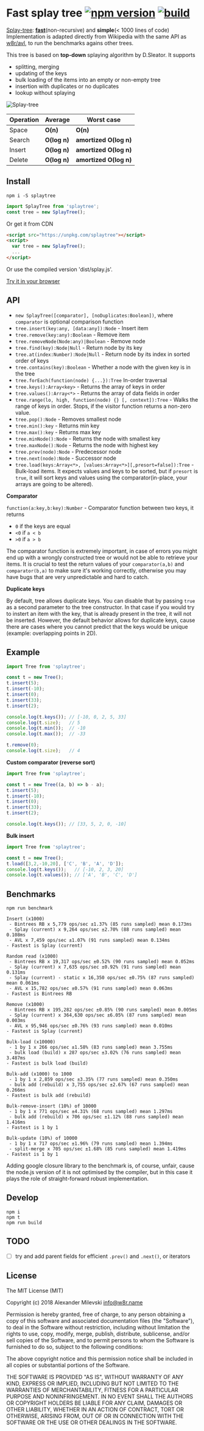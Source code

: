 # Fast splay tree [![npm version](https://badge.fury.io/js/fast-splaytree.svg)](https://badge.fury.io/js/splaytree) [![build](https://travis-ci.org/w8r/splaytree.svg?branch=master)](https://travis-ci.org/w8r/splaytree)

[Splay-tree](https://en.wikipedia.org/wiki/Splay_tree): **[fast](#benchmarks)**(non-recursive) and **simple**(< 1000 lines of code)
Implementation is adapted directly from Wikipedia with the same API as [w8r/avl](https://github.com/w8r/avl), to run the benchmarks agains other trees.

This tree is based on **top-down** splaying algorithm by D.Sleator. It supports
 - splitting, merging
 - updating of the keys
 - bulk loading of the items into an empty or non-empty tree
 - insertion with duplicates or no duplicates
 - lookup without splaying

![Splay-tree](https://i.stack.imgur.com/CNSAZ.png)

| Operation     | Average       | Worst case             |
| ------------- | ------------- | ---------------------- |
| Space         | **O(n)**      | **O(n)**               |
| Search        | **O(log n)**  | **amortized O(log n)** |
| Insert        | **O(log n)**  | **amortized O(log n)** |
| Delete        | **O(log n)**  | **amortized O(log n)** |


## Install

```shell
npm i -S splaytree
```

```js
import SplayTree from 'splaytree';
const tree = new SplayTree();
```

Or get it from CDN
```html
<script src="https://unpkg.com/splaytree"></script>
<script>
  var tree = new SplayTree();
  ...
</script>
```
Or use the compiled version 'dist/splay.js'.

[Try it in your browser](https://npm.runkit.com/splaytree)

## API

* `new SplayTree([comparator], [noDuplicates:Boolean])`, where `comparator` is optional comparison function
* `tree.insert(key:any, [data:any]):Node` - Insert item
* `tree.remove(key:any):Boolean` - Remove item
* `tree.removeNode(Node:any)|Boolean` - Remove node
* `tree.find(key):Node|Null` - Return node by its key
* `tree.at(index:Number):Node|Null` - Return node by its index in sorted order of keys
* `tree.contains(key):Boolean` - Whether a node with the given key is in the tree
* `tree.forEach(function(node) {...}):Tree` In-order traversal
* `tree.keys():Array<key>` - Returns the array of keys in order
* `tree.values():Array<*>` - Returns the array of data fields in order
* `tree.range(lo, high, function(node) {} [, context]):Tree` - Walks the range of keys in order. Stops, if the visitor function returns a non-zero value.
* `tree.pop():Node` - Removes smallest node
* `tree.min():key` - Returns min key
* `tree.max():key` - Returns max key
* `tree.minNode():Node` - Returns the node with smallest key
* `tree.maxNode():Node` - Returns the node with highest key
* `tree.prev(node):Node` - Predecessor node
* `tree.next(node):Node` - Successor node
* `tree.load(keys:Array<*>, [values:Array<*>][,presort=false]):Tree` - Bulk-load items. It expects values and keys to be sorted, but if `presort` is `true`, it will sort keys and values using the comparator(in-place, your arrays are going to be altered).

**Comparator**

`function(a:key,b:key):Number` - Comparator function between two keys, it returns
 * `0` if the keys are equal
 * `<0` if `a < b`
 * `>0` if `a > b`

 The comparator function is extremely important, in case of errors you might end
 up with a wrongly constructed tree or would not be able to retrieve your items.
 It is crucial to test the return values of your `comparator(a,b)` and `comparator(b,a)`
 to make sure it's working correctly, otherwise you may have bugs that are very
 unpredictable and hard to catch.

 **Duplicate keys**

 By default, tree allows duplicate keys. You can disable that by passing `true`
 as a second parameter to the tree constructor. In that case if you would try to
 instert an item with the key, that is already present in the tree, it will not
 be inserted.
 However, the default behavior allows for duplicate keys, cause there are cases
 where you cannot predict that the keys would be unique (example: overlapping
 points in 2D).

## Example

```js
import Tree from 'splaytree';

const t = new Tree();
t.insert(5);
t.insert(-10);
t.insert(0);
t.insert(33);
t.insert(2);

console.log(t.keys()); // [-10, 0, 2, 5, 33]
console.log(t.size);   // 5
console.log(t.min());  // -10
console.log(t.max());  // -33

t.remove(0);
console.log(t.size);   // 4
```

**Custom comparator (reverse sort)**

```js
import Tree from 'splaytree';

const t = new Tree((a, b) => b - a);
t.insert(5);
t.insert(-10);
t.insert(0);
t.insert(33);
t.insert(2);

console.log(t.keys()); // [33, 5, 2, 0, -10]
```

**Bulk insert**

```js
import Tree from 'splaytree';

const t = new Tree();
t.load([3,2,-10,20], ['C', 'B', 'A', 'D']);
console.log(t.keys());   // [-10, 2, 3, 20]
console.log(t.values()); // ['A', 'B', 'C', 'D']
```

## Benchmarks

```shell
npm run benchmark
```

```
Insert (x1000)
 - Bintrees RB x 5,779 ops/sec ±1.37% (85 runs sampled) mean 0.173ms
 - Splay (current) x 9,264 ops/sec ±2.70% (88 runs sampled) mean 0.108ms
 - AVL x 7,459 ops/sec ±1.07% (91 runs sampled) mean 0.134ms
- Fastest is Splay (current)

Random read (x1000)
 - Bintrees RB x 19,317 ops/sec ±0.52% (90 runs sampled) mean 0.052ms
 - Splay (current) x 7,635 ops/sec ±0.92% (91 runs sampled) mean 0.131ms
 - Splay (current) - static x 16,350 ops/sec ±0.75% (87 runs sampled) mean 0.061ms
 - AVL x 15,782 ops/sec ±0.57% (91 runs sampled) mean 0.063ms
- Fastest is Bintrees RB

Remove (x1000)
 - Bintrees RB x 195,282 ops/sec ±0.85% (90 runs sampled) mean 0.005ms
 - Splay (current) x 364,630 ops/sec ±6.05% (87 runs sampled) mean 0.003ms
 - AVL x 95,946 ops/sec ±0.76% (93 runs sampled) mean 0.010ms
- Fastest is Splay (current)

Bulk-load (x10000)
 - 1 by 1 x 266 ops/sec ±1.58% (83 runs sampled) mean 3.755ms
 - bulk load (build) x 287 ops/sec ±3.02% (76 runs sampled) mean 3.487ms
- Fastest is bulk load (build)

Bulk-add (x1000) to 1000
 - 1 by 1 x 2,859 ops/sec ±3.35% (77 runs sampled) mean 0.350ms
 - bulk add (rebuild) x 3,755 ops/sec ±2.67% (67 runs sampled) mean 0.266ms
- Fastest is bulk add (rebuild)

Bulk-remove-insert (10%) of 10000
 - 1 by 1 x 771 ops/sec ±4.31% (68 runs sampled) mean 1.297ms
 - bulk add (rebuild) x 706 ops/sec ±1.12% (88 runs sampled) mean 1.416ms
- Fastest is 1 by 1

Bulk-update (10%) of 10000
 - 1 by 1 x 717 ops/sec ±1.96% (79 runs sampled) mean 1.394ms
 - split-merge x 705 ops/sec ±1.68% (85 runs sampled) mean 1.419ms
- Fastest is 1 by 1
```

Adding google closure library to the benchmark is, of course, unfair, cause the
node.js version of it is not optimised by the compiler, but in this case it
plays the role of straight-forward robust implementation.

## Develop

```shell
npm i
npm t
npm run build
```

## TODO

- [ ] try and add parent fields for efficient `.prev()` and `.next()`, or iterators


## License

The MIT License (MIT)

Copyright (c) 2018 Alexander Milevski <info@w8r.name>

Permission is hereby granted, free of charge, to any person obtaining a copy of
this software and associated documentation files (the "Software"), to deal in
the Software without restriction, including without limitation the rights to
use, copy, modify, merge, publish, distribute, sublicense, and/or sell copies of
the Software, and to permit persons to whom the Software is furnished to do so,
subject to the following conditions:

The above copyright notice and this permission notice shall be included in all
copies or substantial portions of the Software.

THE SOFTWARE IS PROVIDED "AS IS", WITHOUT WARRANTY OF ANY KIND, EXPRESS OR
IMPLIED, INCLUDING BUT NOT LIMITED TO THE WARRANTIES OF MERCHANTABILITY, FITNESS
FOR A PARTICULAR PURPOSE AND NONINFRINGEMENT. IN NO EVENT SHALL THE AUTHORS OR
COPYRIGHT HOLDERS BE LIABLE FOR ANY CLAIM, DAMAGES OR OTHER LIABILITY, WHETHER
IN AN ACTION OF CONTRACT, TORT OR OTHERWISE, ARISING FROM, OUT OF OR IN
CONNECTION WITH THE SOFTWARE OR THE USE OR OTHER DEALINGS IN THE SOFTWARE.
